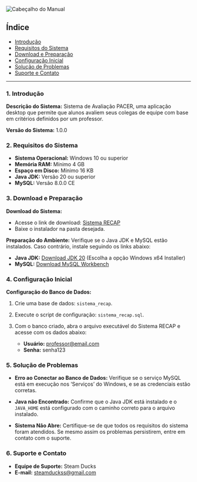 ![Cabeçalho do Manual](/assets/Manual%20do%20Usuario%20-%20cabeçalho.jpeg)

## Índice

- [Introdução](#introdução)
- [Requisitos do Sistema](#requisitos-do-sistema)
- [Download e Preparação](#download-e-preparação)
- [Configuração Inicial](#configuração-inicial)
- [Solução de Problemas](#solução-de-problemas)
- [Suporte e Contato](#suporte-e-contato)

---

### 1. Introdução

**Descrição do Sistema:**  Sistema de Avaliação PACER, uma aplicação desktop que permite que alunos avaliem seus colegas de equipe com base em critérios definidos por um professor.

**Versão do Sistema:** 1.0.0

### 2. Requisitos do Sistema

- **Sistema Operacional:** Windows 10 ou superior
- **Memória RAM:** Mínimo 4 GB
- **Espaço em Disco:** Mínimo 16 KB
- **Java JDK:** Versão 20 ou superior
- **MySQL:** Versão 8.0.0 CE

### 3. Download e Preparação

**Download do Sistema:**  
   - Acesse o link de download: [Sistema RECAP](https://github.com/Steam-Ducks/pacer-assessment-system/blob/sprint-3/pacerAssessment/Sistema%20RECAP.jar)
   - Baixe o instalador na pasta desejada.

**Preparação do Ambiente:** Verifique se o Java JDK e MySQL estão instalados. Caso contrário, instale seguindo os links abaixo:

- **Java JDK:** [Download JDK 20](https://www.oracle.com/java/technologies/javase/jdk20-archive-downloads.html) (Escolha a opção Windows x64 Installer)
- **MySQL:** [Download MySQL Workbench](https://dev.mysql.com/downloads/workbench/)

### 4. Configuração Inicial

**Configuração do Banco de Dados:**

1. Crie uma base de dados: `sistema_recap`.
2. Execute o script de configuração: `sistema_recap.sql`.

3. Com o banco criado, abra o arquivo executável do Sistema RECAP e acesse com os dados abaixo:

   - **Usuário:** professor@email.com
   - **Senha:** senha123

### 5. Solução de Problemas

- **Erro ao Conectar ao Banco de Dados:** Verifique se o serviço MySQL está em execução nos ‘Serviços’ do Windows, e se as credenciais estão corretas.

- **Java não Encontrado:** Confirme que o Java JDK está instalado e o `JAVA_HOME` está configurado com o caminho correto para o arquivo instalado.

- **Sistema Não Abre:** Certifique-se de que todos os requisitos do sistema foram atendidos. Se mesmo assim os problemas persistirem, entre em contato com o suporte.

### 6. Suporte e Contato

- **Equipe de Suporte:** Steam Ducks
- **E-mail:** steamduckss@gmail.com

